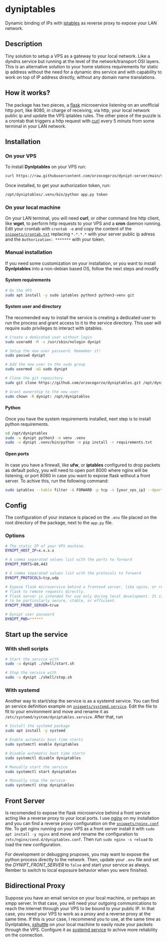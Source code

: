 # dyniptables

Dynamic binding of IPs with [iptables](http://iptables.org/) as reverse proxy
to expose your LAN network.

## Description

Tiny solution to setup a VPS as a gateway to your local network. Like a dyndns
service but running at the level of the network/transport OSI layers.
This is an alternative solution to your home stations requirements for static
ip address without the need for a dynamic dns service and with capability
to work on top of IP address directly, without any domain name translations.

## How it works?

The package has two pieces, a [flask](https://flask.palletsprojects.com/en/2.2.x/)
microservice listening on an unofficial http port, like 8080, in charge of receiving,
via http, your local network public ip and update the VPS iptables rules. The other
piece of the puzzle is a crontab that triggers a http request with [curl](https://curl.se/)
every 5 minuts from some terminal in your LAN network.

## Installation

### On your VPS

To install **DynIptables** on your VPS run:

```bash
curl https://raw.githubusercontent.com/orzocogorzo/dynipt-server/main/sh/install.sh > install-dyniptables && bash ./install-dyniptables
```

Once installed, to get your authorization token, run:

```bash
/opt/dyniptables/.venv/bin/python app.py token
```

### On your local machine

On your LAN terminal, you will need **curl**, or other command line http client,
like **wget**, to perform http requests to your VPS and a **cron** daemon running.
Edit your crontab with `crontab -e` and copy the content of the [`snippets/crontab.txt`](https://github.com/orzocogorzo/dyniptables/blob/main/snippets/crontab.txt)
replacing `*.*.*.*` with your server public ip adress and the `Authorization: *******`
with your token.

### Manual installation

If you need some customization on your installation, or you want to install **DynIptables** into
a non-debian based OS, follow the next steps and modify

#### System requirements

```bash
# On the VPS
sudo apt install -y sudo iptables python3 python3-venv git
```

#### System user and directory

The recomended way to install the service is creating a dedicated user to run the
process and grant access to it to the service directory. This user will require
sudo privileges to interact with iptables.

```bash
# Create a dedicated user without login
sudo useradd -M -s /usr/sbin/nologin dynipt

# Setup the new user password. Remember it!
sudo passwd dynipt

# Add the new user to the sudo group
sudo usermod -aG sudo dynipt

# Clone the git repository
sudo git clone https://github.com/orzocogorzo/dyniptables.git /opt/dyniptables

# Grant ownership to the new user
sudo chown -R dynipt: /opt/dyniptables
```

#### Python

Once you have the system requirements installed, next step is to install python requirements.

```bash
cd /opt/dyniptables
sudo -u dynipt python3 -m venv .venv
sudo -u dynipt .venv/bin/python -m pip install -r requirements.txt
```

#### Open ports

In case you have a firewall, like **ufw**, or **iptables** configured to drop packets
as default policy, you will need to open port 8000 where nginx will be listening,
or port 8080 in case you want to expose flask without a front server. To achive
this, run the following command:

```bash
sudo iptables --table filter -A FORWARD -p tcp -s {your_vps_ip} --dport 8000 -j ACCEPT
```

## Config

The configuration of your instance is placed on the `.env` file placed on the root
directory of the package, next to the `app.py` file.

### Options

```bash
# The static IP of your VPS machine.
DYNIPT_HOST_IP=x.x.x.x

# A comma separated values list with the ports to forward
DYNIPT_PORTS=80,443

# A comma separated values list with the protocols to forward
DYNIPT_PROTOCOLS=tcp,udp

# Expose flask microservice behind a frontend server, like nginx, or respond from
# flask to remote requests directly.
# Flask server is intended for use only during local development. It is not designed
# to be particularly secure, stable, or efficient.
DYNIPT_FRONT_SERVER=true

# Dynipt user password
DYNIPT_PWD=******
```

## Start up the service

### With shell scripts

```bash
# Start the service with
sudo -u dynipt ./shell/start.sh

# Stop the service with
sudo -u dynipt ./shell/stop.sh
```

### With systemd

Another way to start/stop the service is as a systemd service. You can find an
service definition example on [`snippets/systemd.service`](https://github.com/orzocogorzo/dyniptables/blob/main/snippets/systemd.service). Edit the file to fit
to your environment and move and rename it as `/etc/systemd/system/dyniptables.service`.
After that, run

```bash
# Install the systemd package
sudo apt install -y systemd

# Enable automatic boot time starts
sudo systemctl enable dyniptables

# Disable automatic boot time starts
sudo systemctl disable dyniptables

# Manually start the service
sudo systemctl start dyniptables

# Manually stop the service
sudo systemctl stop dyniptables
```

## Front Server

Is recomended to expose the flask microservice behind a front service acting like
a reverse proxy to your local ports. I use [nginx](https://nginx.org/en/) on my
installation and you can find a reverse proxy configuration on the [`snippets/nginx.conf`](https://github.com/orzocogorzo/dyniptables/blob/main/snippets/nginx.conf) file.
To get nginx running on your VPS as a front server install it with
`sudo apt install -y nginx` and move and rename the configuration to
`/etc/nginx/cond.d/dyniptables.conf`. Then run `sudo nginx -s reload` to load the
new configuration.

For development or debugging pruposes, you may want to expose the python process
directly to the network. Then, update your `.env` file and set the _DYNIPT_FRONT_SERVER_
to `false` and start your service as always. Rember to switch to local exposure
behavior when you were finished.

## Bidirectional Proxy

Suppose you have an email service on your local machine, or perhaps an xmpp server. In that case,
you will need your outgoing communications to reach the internet through your VPS to be bound to
your public IP. In that case, you need your VPS to work as a proxy and a reverse proxy at the same time.
If this is your case, I recommend you to use, at the same time as DynIptables, 
[sshuttle](https://github.com/sshuttle/sshuttle) on your local machine to easily route your packets through the VPS.
Configure it as [systemd service](https://perfecto25.medium.com/using-sshuttle-as-a-service-bec2684a65fe) to
achive more reliability on the connection.
